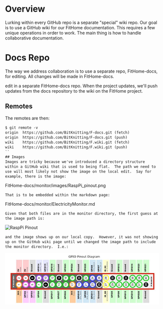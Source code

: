 # Overview
Lurking within every GitHub repo is a separate "special" wiki repo.  Our goal is to use a GitHub wiki for our FitHome documentation.  This requires a few unique operations in order to work.  The main thing is how to handle collaborative documentation.

# Docs Repo
The way we address collaboration is to use a separate repo, FitHome-docs, for editing.  All changes will be made in FitHome-docs.


edit in a separate FitHome-docs repo.  When the project updates, we'll push updates from the docs repository to the wiki on the FitHome project.
## Remotes
The remotes are then:
```
$ git remote -v
origin  https://github.com/BitKnitting/F-docs.git (fetch)
origin  https://github.com/BitKnitting/F-docs.git (push)
wiki    https://github.com/BitKnitting/F.wiki.git (fetch)
wiki    https://github.com/BitKnitting/F.wiki.git (push)
``
## Images
Images are tricky because we've introduced a directory structure within a GitHub wiki that is used to being flat.  The path we need to use will most likely not show the image on the local edit.  Say for example, there is the image:
```
FitHome-docs/monitor/images/RaspPi_pinout.png  
```
That is to be embedded within the markdown page:  
```
FitHome-docs/monitor/ElectricityMonitor.md
```  
Given that both files are in the monitor directory, the first guess at the image path is:  
```
![RaspPi Pinout](images/RaspPi_pinout.png) 
```
and the image shows up on our local copy.  However, it was not showing up on the GitHub wiki page until we changed the image path to include the monitor directory.  I.e.:  
```
![RaspPi Pinout](monitor/images/RaspPi_pinout.png) 
```
